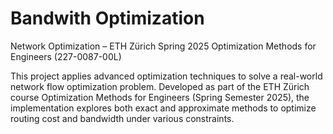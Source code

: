 # Bandwith Optimization

Network Optimization – ETH Zürich Spring 2025
Optimization Methods for Engineers (227-0087-00L)

This project applies advanced optimization techniques to solve a real-world network flow optimization problem. Developed as part of the ETH Zürich course Optimization Methods for Engineers (Spring Semester 2025), the implementation explores both exact and approximate methods to optimize routing cost and bandwidth under various constraints.
